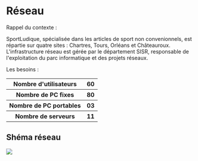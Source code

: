 # Réseau 

Rappel du contexte :

  SportLudique, spécialisée dans les articles de sport non convenionnels, est répartie sur quatre sites : Chartres, Tours, Orléans et Châteauroux. L'infrastructure réseau est gérée par le département SISR, responsable de l'exploitation du parc informatique et des projets réseaux.

Les besoins :

  <table>
    <tr>
      <th>Nombre d'utilisateurs</th>
      <th>60</th>
    <tr>
      <th>Nombre de PC fixes</th>
      <th>80</th>
    <tr>
      <th>Nombre de PC portables</th>
      <th>03</th>
    <tr>
      <th>Nombre de serveurs</th>
      <th>11</th>
    </tr>
  </table>
    

## Shéma réseau

![ ](images/Shemaréseaux3.0.png)



